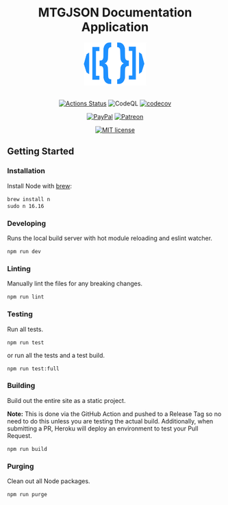 <div align="center">

# MTGJSON Documentation Application

<img src="./docs/public/images/assets/logo-mtgjson.svg" height="100px">
<br />
<br />

[![Actions Status](https://github.com/mtgjson/mtgjson-website/workflows/Node%20CI/badge.svg)](https://github.com/mtgjson/mtgjson-website/actions)
![CodeQL](https://github.com/mtgjson/mtgjson-website/workflows/CodeQL/badge.svg)
[![codecov](https://codecov.io/gh/mtgjson/mtgjson-website/branch/main/graph/badge.svg)](https://codecov.io/gh/mtgjson/mtgjson-website)

[![PayPal](https://img.shields.io/static/v1.svg?label=PayPal&message=Support%20MTGJSON&color=Blue&logo=paypal)](https://paypal.me/zachhalpern)
[![Patreon](https://img.shields.io/static/v1.svg?label=Patreon&message=Support%20MTGJSON&color=Orange&logo=patreon)](https://patreon.com/mtgjson)

[![MIT license](https://img.shields.io/badge/License-MIT-blue.svg)](https://github.com/mtgjson/mtgjson-website/blob/master/LICENSE)

</div>

## Getting Started

### **Installation**

Install Node with [brew](https://brew.sh):

```
brew install n
sudo n 16.16
```

### **Developing**

Runs the local build server with hot module reloading and eslint watcher.

```
npm run dev
```

### **Linting**

Manually lint the files for any breaking changes.

```
npm run lint
```

### **Testing**

Run all tests.

```
npm run test
```

or run all the tests and a test build.

```
npm run test:full
```

### **Building**

Build out the entire site as a static project.

**Note:** This is done via the GitHub Action and pushed to a Release Tag so no need to do this unless you are testing the actual build. Additionally, when submitting a PR, Heroku will deploy an environment to test your Pull Request.

```
npm run build
```

### **Purging**

Clean out all Node packages.

```
npm run purge
```
